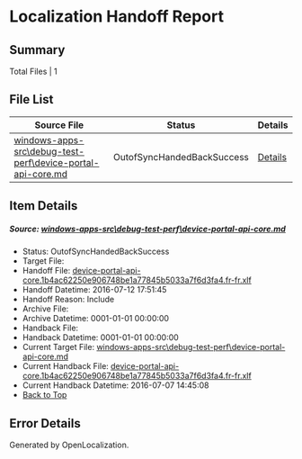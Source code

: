 # <a name='report-top'></a> Localization Handoff Report

## Summary
 Total Files | 1

## File List
 Source File | Status | Details 
 ----------- | ------ | ------- 
 [windows-apps-src\debug-test-perf\device-portal-api-core.md](https://github.com/Microsoft/windows-apps/blob/30aeffcf090c881f84331ced4f7199fd0092b676/windows-apps-src/debug-test-perf/device-portal-api-core.md) | OutofSyncHandedBackSuccess | [Details](#0fa515d28431d4256b977ee3c3c41169661f129f1972)

## Item Details
##### <a name='0fa515d28431d4256b977ee3c3c41169661f129f1972'></a> Source: [windows-apps-src\debug-test-perf\device-portal-api-core.md](https://github.com/Microsoft/windows-apps/blob/30aeffcf090c881f84331ced4f7199fd0092b676/windows-apps-src/debug-test-perf/device-portal-api-core.md)
* Status: OutofSyncHandedBackSuccess
* Target File: 
* Handoff File: [device-portal-api-core.1b4ac62250e906748be1a77845b5033a7f6d3fa4.fr-fr.xlf](https://github.com/Microsoft/WDG.handoff/blob/fe9d3944fac8210103c55853d578e78500266993/ol-handoff/Microsoft/windows-apps.fr-fr/master/device-portal-api-core.1b4ac62250e906748be1a77845b5033a7f6d3fa4.fr-fr.xlf)
* Handoff Datetime: 2016-07-12 17:51:45
* Handoff Reason: Include
* Archive File: 
* Archive Datetime: 0001-01-01 00:00:00
* Handback File: 
* Handback Datetime: 0001-01-01 00:00:00
* Current Target File: [windows-apps-src\debug-test-perf\device-portal-api-core.md](https://github.com/Microsoft/windows-apps.fr-fr/blob/21e351b9eceff534fa9f8e598bf3aea2dcfc9ad7/windows-apps-src/debug-test-perf/device-portal-api-core.md)
* Current Handback File: [device-portal-api-core.1b4ac62250e906748be1a77845b5033a7f6d3fa4.fr-fr.xlf](https://github.com/Microsoft/WDG.handback/blob/5b2abfb406ce8dd8bef8aeb8faad9fbbffefc797/ol-handback/Microsoft/windows-apps.fr-fr/master/device-portal-api-core.1b4ac62250e906748be1a77845b5033a7f6d3fa4.fr-fr.xlf)
* Current Handback Datetime: 2016-07-07 14:45:08
* [Back to Top](#report-top)


## Error Details

Generated by OpenLocalization.
